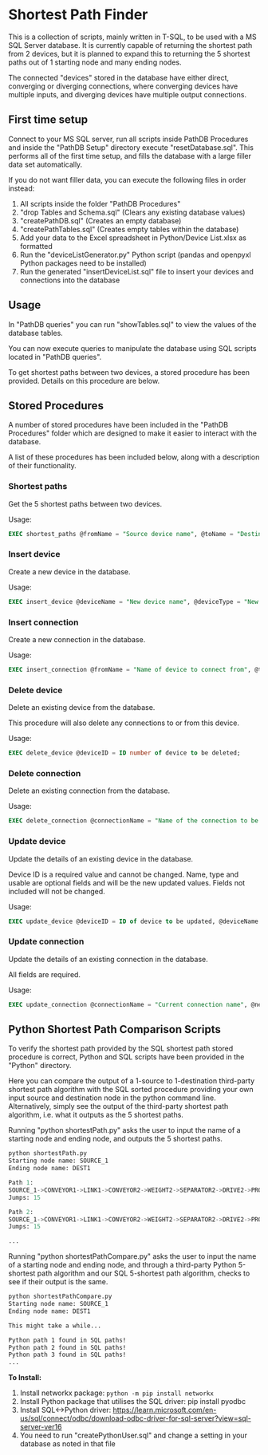 # Shortest Path Finder

This is a collection of scripts, mainly written in T-SQL, to be used with a MS SQL Server database. It is currently capable of returning the shortest path from 2 devices, but it is planned to expand this to returning the 5 shortest paths out of 1 starting node and many ending nodes.

The connected "devices" stored in the database have either direct, converging or diverging connections, where converging devices have multiple inputs, and diverging devices have multiple output connections.

## First time setup

Connect to your MS SQL server, run all scripts inside PathDB Procedures and inside the "PathDB Setup" directory execute "resetDatabase.sql". This performs all of the first time setup, and fills the database with a large filler data set automatically.

If you do not want filler data, you can execute the following files in order instead:

1. All scripts inside the folder "PathDB Procedures"
2. "drop Tables and Schema.sql" (Clears any existing database values)
3. "createPathDB.sql" (Creates an empty database)
4. "createPathTables.sql" (Creates empty tables within the database)
5. Add your data to the Excel spreadsheet in Python/Device List.xlsx as formatted
6. Run the "deviceListGenerator.py" Python script (pandas and openpyxl Python packages need to be installed)
7. Run the generated "insertDeviceList.sql" file to insert your devices and connections into the database

## Usage

In "PathDB queries" you can run "showTables.sql" to view the values of the database tables.

You can now execute queries to manipulate the database using SQL scripts located in "PathDB queries".

To get shortest paths between two devices, a stored procedure has been provided. Details on this procedure are below.

## Stored Procedures

A number of stored procedures have been included in the "PathDB Procedures" folder which are designed to make it easier to interact with the database.

A list of these procedures has been included below, along with a description of their functionality.

### Shortest paths

Get the 5 shortest paths between two devices.

Usage:

```SQL
EXEC shortest_paths @fromName = "Source device name", @toName = "Destination device name";
```

### Insert device

Create a new device in the database.

Usage:

```SQL
EXEC insert_device @deviceName = "New device name", @deviceType = "New device type", @usable = 1 or 0;
```

### Insert connection

Create a new connection in the database.

Usage:

```SQL
EXEC insert_connection @fromName = "Name of device to connect from", @toName = "Name of device to connect to", @connectionName = "New connection name";
```

### Delete device

Delete an existing device from the database.

This procedure will also delete any connections to or from this device.

Usage:

```SQL
EXEC delete_device @deviceID = ID number of device to be deleted;
```

### Delete connection

Delete an existing connection from the database.

Usage:

```SQL
EXEC delete_connection @connectionName = "Name of the connection to be deleted";
```

### Update device

Update the details of an existing device in the database.

Device ID is a required value and cannot be changed. Name, type and usable are optional fields and will be the new updated values. Fields not included will not be changed.

Usage:

```SQL
EXEC update_device @deviceID = ID of device to be updated, @deviceName = "New device name", @deviceType = "New device type", @usable = New value, can only be 1 or 0;
```

### Update connection

Update the details of an existing connection in the database.

All fields are required.

Usage:

```SQL
EXEC update_connection @connectionName = "Current connection name", @newName = "New connection name", @fromID = ID of device to connect from, @toID = ID of device to connect to;
```

## Python Shortest Path Comparison Scripts

To verify the shortest path provided by the SQL shortest path stored procedure is correct, Python and SQL scripts have been provided in the "Python" directory.

Here you can compare the output of a 1-source to 1-destination third-party shortest path algorithm with the SQL sorted procedure providing your own input source and destination node in the python command line. Alternatively, simply see the output of the third-party shortest path algorithm, i.e. what it outputs as the 5 shortest paths.

Running "python shortestPath.py" asks the user to input the name of a starting node and ending node, and outputs the 5 shortest paths.

```python
python shortestPath.py
Starting node name: SOURCE_1
Ending node name: DEST1

Path 1:
SOURCE_1->CONVEYOR1->LINK1->CONVEYOR2->WEIGHT2->SEPARATOR2->DRIVE2->PROCESSOR2->SPLITTER1->LINK3->ELEVATOR1->ELEVATOR_PATH_1->ELEVATOR_SWICTH_1->CLEAN101->DISTRIBUTOR1->DEST1
Jumps: 15

Path 2:
SOURCE_1->CONVEYOR1->LINK1->CONVEYOR2->WEIGHT2->SEPARATOR2->DRIVE2->PROCESSOR2->SPLITTER1->LINK3->ELEVATOR2->ELEVATOR_PATH_2->ELEVATOR_SWICTH_2->CLEAN102->DISTRIBUTOR2->DEST1
Jumps: 15

...
```

Running "python shortestPathCompare.py" asks the user to input the name of a starting node and ending node, and through a third-party Python 5-shortest path algorithm and our SQL 5-shortest path algorithm, checks to see if their output is the same.

```txt
python shortestPathCompare.py
Starting node name: SOURCE_1
Ending node name: DEST1

This might take a while...

Python path 1 found in SQL paths!
Python path 2 found in SQL paths!
Python path 3 found in SQL paths!
...
```

**To Install:**

1. Install networkx package: ```python -m pip install networkx```
2. Install Python package that utilises the SQL driver: pip install pyodbc
3. Install SQL<->Python driver: <https://learn.microsoft.com/en-us/sql/connect/odbc/download-odbc-driver-for-sql-server?view=sql-server-ver16>
4. You need to run "createPythonUser.sql" and change a setting in your database as noted in that file
